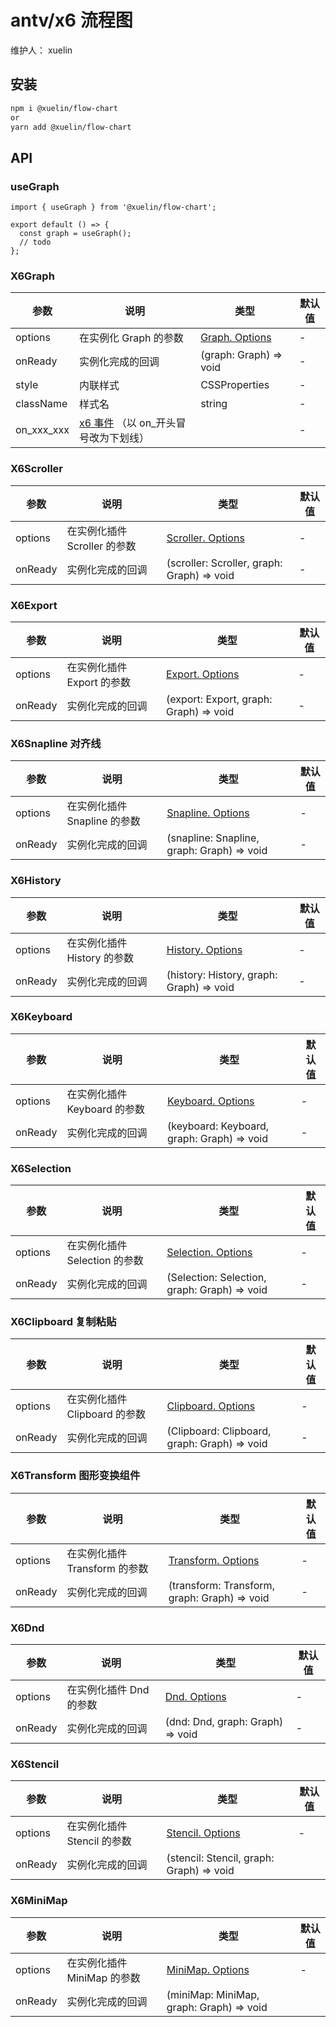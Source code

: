 # antv/x6 流程图

维护人： xuelin

<!-- > antv/x6 流程图 -->

## 安装

```sh
npm i @xuelin/flow-chart
or
yarn add @xuelin/flow-chart
```

## API

### useGraph

```tsx | pure
import { useGraph } from '@xuelin/flow-chart';

export default () => {
  const graph = useGraph();
  // todo
};
```

### X6Graph

| 参数       | 说明                                                                                        | 类型                                                           | 默认值 |
| ---------- | ------------------------------------------------------------------------------------------- | -------------------------------------------------------------- | ------ |
| options    | 在实例化 Graph 的参数                                                                       | [Graph. Options](https://x6.antv.antgroup.com/api/graph/graph) | -      |
| onReady    | 实例化完成的回调                                                                            | (graph: Graph) => void                                         | -      |
| style      | 内联样式                                                                                    | CSSProperties                                                  | -      |
| className  | 样式名                                                                                      | string                                                         | -      |
| on_xxx_xxx | [x6 事件](https://x6.antv.antgroup.com/tutorial/basic/events) （以 on\_开头冒号改为下划线） |                                                                | -      |

### X6Scroller

| 参数    | 说明                         | 类型                                                                        | 默认值 |
| ------- | ---------------------------- | --------------------------------------------------------------------------- | ------ |
| options | 在实例化插件 Scroller 的参数 | [Scroller. Options](https://x6.antv.antgroup.com/tutorial/plugins/scroller) | -      |
| onReady | 实例化完成的回调             | (scroller: Scroller, graph: Graph) => void                                  | -      |

### X6Export

| 参数    | 说明                       | 类型                                                                    | 默认值 |
| ------- | -------------------------- | ----------------------------------------------------------------------- | ------ |
| options | 在实例化插件 Export 的参数 | [Export. Options](https://x6.antv.antgroup.com/tutorial/plugins/Export) | -      |
| onReady | 实例化完成的回调           | (export: Export, graph: Graph) => void                                  | -      |

### X6Snapline 对齐线

| 参数    | 说明                         | 类型                                                                        | 默认值 |
| ------- | ---------------------------- | --------------------------------------------------------------------------- | ------ |
| options | 在实例化插件 Snapline 的参数 | [Snapline. Options](https://x6.antv.antgroup.com/tutorial/plugins/Snapline) | -      |
| onReady | 实例化完成的回调             | (snapline: Snapline, graph: Graph) => void                                  | -      |

### X6History

| 参数    | 说明                        | 类型                                                                      | 默认值 |
| ------- | --------------------------- | ------------------------------------------------------------------------- | ------ |
| options | 在实例化插件 History 的参数 | [History. Options](https://x6.antv.antgroup.com/tutorial/plugins/History) | -      |
| onReady | 实例化完成的回调            | (history: History, graph: Graph) => void                                  | -      |

### X6Keyboard

| 参数    | 说明                         | 类型                                                                        | 默认值 |
| ------- | ---------------------------- | --------------------------------------------------------------------------- | ------ |
| options | 在实例化插件 Keyboard 的参数 | [Keyboard. Options](https://x6.antv.antgroup.com/tutorial/plugins/Keyboard) | -      |
| onReady | 实例化完成的回调             | (keyboard: Keyboard, graph: Graph) => void                                  | -      |

### X6Selection

| 参数    | 说明                          | 类型                                                                          | 默认值 |
| ------- | ----------------------------- | ----------------------------------------------------------------------------- | ------ |
| options | 在实例化插件 Selection 的参数 | [Selection. Options](https://x6.antv.antgroup.com/tutorial/plugins/Selection) | -      |
| onReady | 实例化完成的回调              | (Selection: Selection, graph: Graph) => void                                  | -      |

### X6Clipboard 复制粘贴

| 参数    | 说明                          | 类型                                                                          | 默认值 |
| ------- | ----------------------------- | ----------------------------------------------------------------------------- | ------ |
| options | 在实例化插件 Clipboard 的参数 | [Clipboard. Options](https://x6.antv.antgroup.com/tutorial/plugins/Clipboard) | -      |
| onReady | 实例化完成的回调              | (Clipboard: Clipboard, graph: Graph) => void                                  | -      |

### X6Transform 图形变换组件

| 参数    | 说明                          | 类型                                                                          | 默认值 |
| ------- | ----------------------------- | ----------------------------------------------------------------------------- | ------ |
| options | 在实例化插件 Transform 的参数 | [Transform. Options](https://x6.antv.antgroup.com/tutorial/plugins/Transform) | -      |
| onReady | 实例化完成的回调              | (transform: Transform, graph: Graph) => void                                  | -      |

### X6Dnd

| 参数    | 说明                    | 类型                                                              | 默认值 |
| ------- | ----------------------- | ----------------------------------------------------------------- | ------ |
| options | 在实例化插件 Dnd 的参数 | [Dnd. Options](https://x6.antv.antgroup.com/tutorial/plugins/Dnd) | -      |
| onReady | 实例化完成的回调        | (dnd: Dnd, graph: Graph) => void                                  | -      |

### X6Stencil

| 参数    | 说明                        | 类型                                                                      | 默认值 |
| ------- | --------------------------- | ------------------------------------------------------------------------- | ------ |
| options | 在实例化插件 Stencil 的参数 | [Stencil. Options](https://x6.antv.antgroup.com/tutorial/plugins/Stencil) | -      |
| onReady | 实例化完成的回调            | (stencil: Stencil, graph: Graph) => void                                  |

### X6MiniMap

| 参数    | 说明                        | 类型                                                                      | 默认值 |
| ------- | --------------------------- | ------------------------------------------------------------------------- | ------ |
| options | 在实例化插件 MiniMap 的参数 | [MiniMap. Options](https://x6.antv.antgroup.com/tutorial/plugins/MiniMap) | -      |
| onReady | 实例化完成的回调            | (miniMap: MiniMap, graph: Graph) => void                                  |
